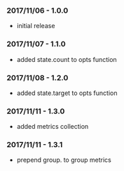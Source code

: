 ### 2017/11/06 - 1.0.0
* initial release

### 2017/11/07 - 1.1.0
* added state.count to opts function

### 2017/11/08 - 1.2.0
* added state.target to opts function

### 2017/11/11 - 1.3.0
* added metrics collection

### 2017/11/11 - 1.3.1
* prepend group. to group metrics 
